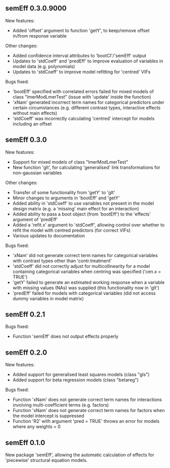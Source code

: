 ## semEff 0.3.0.9000

New features:

* Added 'offset' argument to function 'getY', to keep/remove offset in/from
response variable

Other changes:

* Added confidence interval attributes to 'bootCI'/'semEff' output
* Updates to 'stdCoeff' and 'predEff' to improve evaluation of variables in
model data (e.g. polynomials)
* Updates to 'stdCoeff' to improve model refitting for 'centred' VIFs

Bugs fixed:

* 'bootEff' specified with correlated errors failed for mixed models of class
"lmerModLmerTest" (issue with 'update' inside the function)
* 'xNam' generated incorrect term names for categorical predictors under certain
circumstances (e.g. different contrast types, interactive effects without main
effects)
* 'stdCoeff' was incorrectly calculating 'centred' intercept for models
including an offset

## semEff 0.3.0

New features:

* Support for mixed models of class "lmerModLmerTest"
* New function 'glt', for calculating 'generalised' link transformations for
non-gaussian variables

Other changes:

* Transfer of some functionality from 'getY' to 'glt'
* Minor changes to arguments in 'bootEff' and 'getY'
* Added ability in 'stdCoeff' to use variables not present in the model design
matrix (e.g. a 'missing' main effect for an interaction)
* Added ability to pass a boot object (from 'bootEff') to the 'effects' argument
of 'predEff'
* Added a 'refit.x' argument to 'stdCoeff', allowing control over whether to
refit the model with centred predictors (for correct VIFs)
* Various updates to documentation

Bugs fixed:

* 'xNam' did not generate correct term names for categorical variables with
contrast types other than 'contr.treatment'
* 'stdCoeff' did not correctly adjust for multicollinearity for a model
containing categorical variables when centring was specified ('cen.x = TRUE')
* 'getY' failed to generate an estimated working response when a variable with
missing values (NAs) was supplied (this functionality now in 'glt')
* 'predEff' failed for models with categorical variables (did not access dummy
variables in model matrix)

## semEff 0.2.1

Bugs fixed:

* Function 'semEff' does not output effects properly

## semEff 0.2.0

New features:

* Added support for generalised least squares models (class "gls")
* Added support for beta regression models (class "betareg")

Bugs fixed:

* Function 'xNam' does not generate correct term names for interactions
involving multi-coefficient terms (e.g. factors)
* Function 'xNam' does not generate correct term names for factors when the
model intercept is suppressed
* Function 'R2' with argument 'pred = TRUE' throws an error for models where any
weights = 0

## semEff 0.1.0

New package 'semEff', allowing the automatic calculation of effects for
'piecewise' structural equation models.
